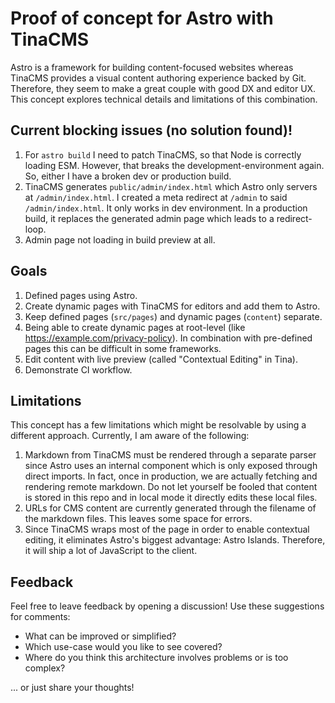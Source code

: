 # Proof of concept for Astro with TinaCMS

Astro is a framework for building content-focused websites whereas TinaCMS provides a visual content authoring experience backed by Git. Therefore, they seem to make a great couple with good DX and editor UX. This concept explores technical details and limitations of this combination.

## Current blocking issues (no solution found)!

1. For `astro build` I need to patch TinaCMS, so that Node is correctly loading ESM. However, that breaks the development-environment again. So, either I have a broken dev or production build.
1. TinaCMS generates `public/admin/index.html` which Astro only servers at `/admin/index.html`. I created a meta redirect at `/admin` to said `/admin/index.html`. It only works in dev environment. In a production build, it replaces the generated admin page which leads to a redirect-loop.
1. Admin page not loading in build preview at all.

## Goals

1. Defined pages using Astro.
1. Create dynamic pages with TinaCMS for editors and add them to Astro.
1. Keep defined pages (`src/pages`) and dynamic pages (`content`) separate.
1. Being able to create dynamic pages at root-level (like https://example.com/privacy-policy). In combination with pre-defined pages this can be difficult in some frameworks.
1. Edit content with live preview (called "Contextual Editing" in Tina).
1. Demonstrate CI workflow.

## Limitations

This concept has a few limitations which might be resolvable by using a different approach. Currently, I am aware of the following:

1. Markdown from TinaCMS must be rendered through a separate parser since Astro uses an internal component which is only exposed through direct imports. In fact, once in production, we are actually fetching and rendering remote markdown. Do not let yourself be fooled that content is stored in this repo and in local mode it directly edits these local files.
1. URLs for CMS content are currently generated through the filename of the markdown files. This leaves some space for errors.
1. Since TinaCMS wraps most of the page in order to enable contextual editing, it eliminates Astro's biggest advantage: Astro Islands. Therefore, it will ship a lot of JavaScript to the client.

## Feedback

Feel free to leave feedback by opening a discussion! Use these suggestions for comments:

- What can be improved or simplified?
- Which use-case would you like to see covered?
- Where do you think this architecture involves problems or is too complex?

... or just share your thoughts!
